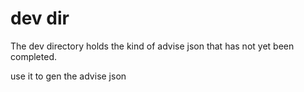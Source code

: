 # dev dir

The dev directory holds the kind of advise json that has not yet been completed.

use it to gen the advise json

```bash

```
